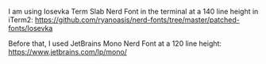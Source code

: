 I am using Iosevka Term Slab Nerd Font in the terminal at a 140 line height in iTerm2:
https://github.com/ryanoasis/nerd-fonts/tree/master/patched-fonts/Iosevka

Before that, I used JetBrains Mono Nerd Font at a 120 line height:
https://www.jetbrains.com/lp/mono/
